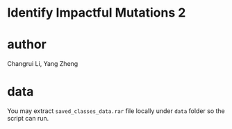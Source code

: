 # Identify Impactful Mutations 2
# author
Changrui Li, Yang Zheng

# data
You may extract `saved_classes_data.rar` file locally under `data` folder so the script can run.




